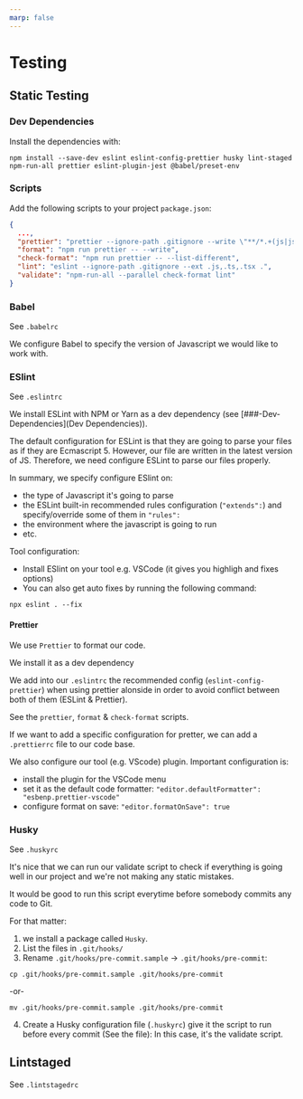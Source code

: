 ```yaml
---
marp: false
---
```


# Testing

## Static Testing

### Dev Dependencies

Install the dependencies with:

```shell
npm install --save-dev eslint eslint-config-prettier husky lint-staged npm-run-all prettier eslint-plugin-jest @babel/preset-env
```

### Scripts

Add the following scripts to your project `package.json`:

```json
{
  ...,
  "prettier": "prettier --ignore-path .gitignore --write \"**/*.+(js|json)\"",
  "format": "npm run prettier -- --write",
  "check-format": "npm run prettier -- --list-different",
  "lint": "eslint --ignore-path .gitignore --ext .js,.ts,.tsx .",
  "validate": "npm-run-all --parallel check-format lint"
}
```

### Babel

See `.babelrc`

We configure Babel to specify the version of Javascript we would like to work with.

### ESlint

See `.eslintrc`

We install ESLint with NPM or Yarn as a dev dependency (see [###-Dev-Dependencies](Dev Dependencies)).

The default configuration for ESLint is that they are going to parse your files as if they are Ecmascript 5. However, our file are written in the latest version of JS. Therefore, we need configure ESLint to parse our files properly.

In summary, we specify configure ESlint on:

- the type of Javascript it's going to parse
- the ESLint built-in recommended rules configuration (`"extends":`) and specify/override some of them in `"rules":`
- the environment where the javascript is going to run
- etc.

Tool configuration:

- Install ESlint on your tool e.g. VSCode (it gives you highligh and fixes options)
- You can also get auto fixes by running the following command:

```shell
npx eslint . --fix
```

#### Prettier

We use `Prettier` to format our code.

We install it as a dev dependency

We add into our `.eslintrc` the recommended config (`eslint-config-prettier`) when using prettier alonside in order to avoid conflict between both of them (ESLint & Prettier).

See the `prettier`, `format` & `check-format` scripts.

If we want to add a specific configuration for pretter, we can add a `.prettierrc` file to our code base.

We also configure our tool (e.g. VScode) plugin. Important configuration is:

- install the plugin for the VSCode menu
- set it as the default code formatter: `"editor.defaultFormatter": "esbenp.prettier-vscode"`
- configure format on save: `"editor.formatOnSave": true`

### Husky

See `.huskyrc`

It's nice that we can run our validate script to check if everything is going well in our project and we're not making any static mistakes.

It would be good to run this script everytime before somebody commits any code to Git.

For that matter:

1. we install a package called `Husky`.
2. List the files in `.git/hooks/`
3. Rename `.git/hooks/pre-commit.sample` -> `.git/hooks/pre-commit`:

```shell
cp .git/hooks/pre-commit.sample .git/hooks/pre-commit
```

-or-

```shell
mv .git/hooks/pre-commit.sample .git/hooks/pre-commit
```

4. Create a Husky configuration file (`.huskyrc`) give it the script to run before every commit (See the file): In this case, it's the validate script.

## Lintstaged

See `.lintstagedrc`
